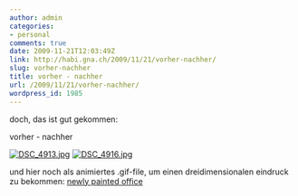 ```yaml
---
author: admin
categories:
- personal
comments: true
date: 2009-11-21T12:03:49Z
link: http://habi.gna.ch/2009/11/21/vorher-nachher/
slug: vorher-nachher
title: vorher - nachher
url: /2009/11/21/vorher-nachher/
wordpress_id: 1985
---
```


doch, das ist gut gekommen:




vorher - nachher




[![DSC_4913.jpg](http://habi.gna.ch/wp-content/uploads/2009/11/DSC_4913-tm.jpg)](http://habi.gna.ch/wp-content/uploads/2009/11/DSC_4913.jpg) [![DSC_4916.jpg](http://habi.gna.ch/wp-content/uploads/2009/11/DSC_4916-tm.jpg)](http://habi.gna.ch/wp-content/uploads/2009/11/DSC_4916.jpg)




  
und hier noch als animiertes .gif-file, um einen dreidimensionalen eindruck zu bekommen: [newly painted office](http://habi.soup.io/post/35170692/my-newly-painted-office)



